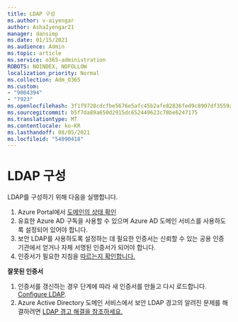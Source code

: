 ```yaml
---
title: LDAP 구성
ms.author: v-aiyengar
author: AshaIyengar21
manager: dansimp
ms.date: 01/15/2021
ms.audience: Admin
ms.topic: article
ms.service: o365-administration
ROBOTS: NOINDEX, NOFOLLOW
localization_priority: Normal
ms.collection: Adm_O365
ms.custom:
- "9004394"
- "7923"
ms.openlocfilehash: 3f1f9728cdcfbe5676e5afc45b2afe82836fed9c8907df3559ac7daec21194ed
ms.sourcegitcommit: b5f7da89a650d2915dc652449623c78be6247175
ms.translationtype: MT
ms.contentlocale: ko-KR
ms.lasthandoff: 08/05/2021
ms.locfileid: "54090418"
---
```

# <a name="configure-ldap"></a>LDAP 구성

LDAP를 구성하기 위해 다음을 실행합니다.

1. Azure Portal에서 [도메인의 상태 확인](https://aka.ms/aadds-health)
1. 유효한 Azure AD 구독을 사용할 수 있으며 Azure AD 도메인 서비스를 사용하도록 설정되어 있어야 합니다.
1. 보안 LDAP를 사용하도록 설정하는 데 필요한 인증서는 신뢰할 수 있는 공용 인증 기관에서 얻거나 자체 서명된 인증서가 되어야 합니다.
1. 인증서가 필요한 지침을 [따르는지 확인합니다.](https://docs.microsoft.com/azure/active-directory-domain-services/active-directory-ds-admin-guide-configure-secure-ldap#requirements-for-the-secure-ldap-certificate)

**잘못된 인증서**
1. 인증서를 갱신하는 경우 단계에 따라 새 인증서를 만들고 다시 로드합니다. [Configure LDAP](https://docs.microsoft.com/azure/active-directory-domain-services/tutorial-configure-ldaps?WT.mc_id=Portal-Microsoft_Azure_Support).
1. Azure Active Directory 도메인 서비스에서 보안 LDAP 경고의 알려진 문제를 해결하려면 [LDAP 경고 해결을 참조하세요.](https://docs.microsoft.com/azure/active-directory-domain-services/alert-ldaps?WT.mc_id=Portal-Microsoft_Azure_Support)
